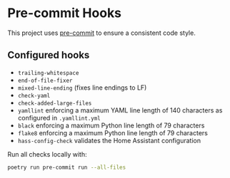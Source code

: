 # Pre-commit Hooks

This project uses [pre-commit](https://pre-commit.com/) to ensure a consistent
code style.

## Configured hooks

- `trailing-whitespace`
- `end-of-file-fixer`
- `mixed-line-ending` (fixes line endings to LF)
- `check-yaml`
- `check-added-large-files`
- `yamllint` enforcing a maximum YAML line length of 140 characters as configured in `.yamllint.yml`
- `black` enforcing a maximum Python line length of 79 characters
- `flake8` enforcing a maximum Python line length of 79 characters
- `hass-config-check` validates the Home Assistant configuration

Run all checks locally with:

```bash
poetry run pre-commit run --all-files
```
